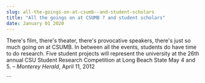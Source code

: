```yaml
---
slug: all-the-goings-on-at-csumb--and-student-scholars
title: "All the goings on at CSUMB ? and student scholars"
date: January 01 2020
---
```


 
<p>
  There's film, there's theater, there's provocative speakers, there's just so
  much going on at CSUMB. In between all the events, students do have time to do
  research. Five student projects will represent the university at the 26th
  annual CSU Student Research Competition at Long Beach State May 4 and 5. –
  <em>Monterey Herald</em>, April 11, 2012
</p>
```
